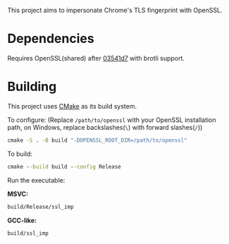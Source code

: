 This project aims to impersonate Chrome's TLS fingerprint with OpenSSL.

# Dependencies
Requires OpenSSL(shared) after [03541d7](<https://github.com/openssl/openssl/commit/03541d7302d016aa28d436364d72d58baa3e2114>) with brotli support.

# Building
This project uses [CMake](<https://cmake.org/>) as its build system.

To configure: (Replace `/path/to/openssl` with your OpenSSL installation path, on Windows, replace backslashes(`\`) with forward slashes(`/`))
```cmd
cmake -S . -B build "-DOPENSSL_ROOT_DIR=/path/to/openssl"
```

To build:
```cmd
cmake --build build --config Release
```

Run the executable:

**MSVC:**
```cmd
build/Release/ssl_imp
```

**GCC-like:**
```sh
build/ssl_imp
```

